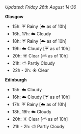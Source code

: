 *Updated: Friday 26th August 14:30*

**Glasgow**

* 15h: :umbrella: Rainy [:cloud: as of 10h]
* 16h, 17h: :cloud: Cloudy
* 18h: :umbrella: Rainy [:cloud: as of 10h]
* 19h: :cloud: Cloudy [:umbrella: as of 10h]
* 20h: :sunny: Clear [:partly_sunny: as of 10h]
* 21h: :partly_sunny: Partly Cloudy
* 22h - 2h: :sunny: Clear

**Edinburgh**

* 15h: :cloud: Cloudy
* 16h: :cloud: Cloudy [:umbrella: as of 10h]
* 17h: :umbrella: Rainy [:cloud: as of 10h]
* 18h, 19h: :cloud: Cloudy
* 20h: :sunny: Clear [:partly_sunny: as of 10h]
* 21h - 2h: :partly_sunny: Partly Cloudy
